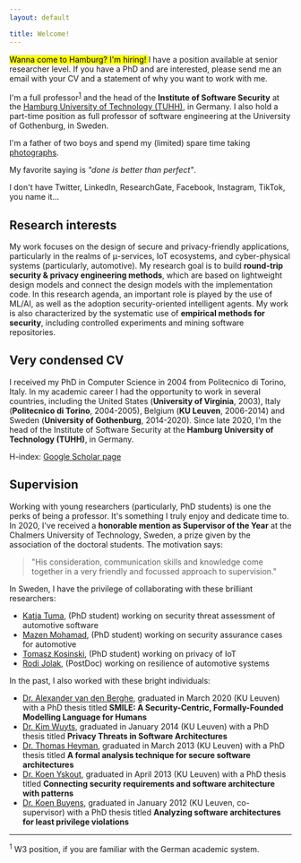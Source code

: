 ```yaml
---
layout: default

title: Welcome!
---
```


<div class="box">
    <mark><i class="fas fa-anchor"></i> Wanna come to Hamburg? I'm hiring! <i class="fas fa-anchor"></i></mark> I have a position available at senior researcher level. If you have a PhD and are interested, please send me an email with your CV and a statement of why you want to work with me.
    </div>

<p>I'm a full professor<sup><a href="#section1">1</a></sup> and the head of the <b>Institute of Software Security</b> at the <a href="https://www.tuhh.de/alt/tuhh/startpage.html" target="_blank">Hamburg University of Technology (TUHH)</a>, in Germany. I also hold a part-time position as full professor of software engineering at the University of Gothenburg, in Sweden.</p>

<p>I'm a father of two boys and spend my (limited) spare time taking <a href="http://www.scandariato.photo" target="_blank">photographs</a>.</p>

<p>My favorite saying is <em>"done is better than perfect"</em>.

<p>I don't have Twitter, LinkedIn, ResearchGate, Facebook, Instagram, TikTok, you name it...</p>



<h2>Research interests</h2>

<p>My work focuses on the design of secure and privacy-friendly applications, particularly in the realms of &mu;-services, IoT ecosystems, and cyber-physical systems (particularly, automotive). 
My research goal is to build <strong>round-trip security &amp; privacy engineering methods</strong>, which are based on lightweight design models and connect the design models with the implementation code. 
In this research agenda, an important role is played by the use of ML/AI, as well as the adoption security-oriented intelligent agents.
My work is also characterized by the systematic use of <strong>empirical methods for security</strong>, including controlled experiments and mining software repositories.
</p>


<h2>Very condensed CV</h2>

<p>I received my PhD in Computer Science in 2004 from Politecnico di Torino, Italy. 
In my academic career I had the opportunity to work in several countries, including the United States (<b>University of Virginia</b>, 2003), Italy (<b>Politecnico di Torino</b>, 2004-2005), Belgium (<b>KU Leuven</b>, 2006-2014) and Sweden (<b>University of Gothenburg</b>, 2014-2020).
Since late 2020, I'm the head of the Institute of Software Security at the <b>Hamburg University of Technology (TUHH)</b>, in Germany.</p>

<p>H-index: <a href="http://scholar.google.com/citations?user=xul68AwAAAAJ" target="_blank">Google Scholar page</a>

<h2>Supervision</h2>

<p>Working with young researchers (particularly, PhD students) is one the perks of being a professor. It's something I truly enjoy and dedicate time to. In 2020, I've received a <strong> honorable mention as Supervisor of the Year</strong> at the Chalmers University of Technology, Sweden, a prize given by the association of the doctoral students. The motivation says: <blockquote>"His consideration, communication skills and knowledge come together in a very friendly and focussed approach to supervision."</blockquote></p> 

<p>In Sweden, I have the privilege of collaborating with these brilliant researchers:</p>

<ul>
<li><a href="https://sites.google.com/view/katja-tuma" target="_blank">Katja Tuma</a>, (PhD student) working on security threat assessment of automotive software</li>
<li><a href="https://scholar.google.se/citations?user=UsHTVwkAAAAJ&hl=en" target="_blank">Mazen Mohamad</a>, (PhD student) working on security assurance cases for automotive</li>	
<li><a href="https://cse.gu.se/om/interaktionsdesign/forskare/tomasz-kosinski" target="_blank">Tomasz Kosinski</a>, (PhD student) working on privacy of IoT</li>
<li><a href="http://www.rodijolak.com" target="_blank">Rodi Jolak</a>, (PostDoc) working on resilience of automotive systems</li>
</ul>


<p>In the past, I also worked with these bright individuals:

<ul>
<li><a href="https://distrinet.cs.kuleuven.be/people/alex" target="_blank">Dr. Alexander van den Berghe</a>, graduated in March 2020 (KU Leuven) with a PhD thesis titled <b>SMILE: A Security-Centric, Formally-Founded Modelling Language for Humans</b></li>
<li><a href="https://scholar.google.com/citations?user=Mt9ot9UAAAAJ&hl=en" target="_blank">Dr. Kim Wuyts</a>, graduated in January 2014 (KU Leuven) with a PhD thesis titled <b>Privacy Threats in Software Architectures</b></li>
<li><a href="https://scholar.google.com/citations?user=I4SiG-IAAAAJ&hl=en" target="_blank">Dr. Thomas Heyman</a>, graduated in March 2013 (KU Leuven) with a PhD thesis titled <b>A formal analysis technique for secure software architectures</b></li>
<li><a href="https://scholar.google.com/citations?user=xxSyH2UAAAAJ&hl=en" target="_blank">Dr. Koen Yskout</a>, graduated in April 2013 (KU Leuven) with a PhD thesis titled <b>Connecting security requirements and software architecture with patterns</b></li>
<li><a href="https://scholar.google.com/citations?user=QhaG3XEAAAAJ&hl=en" target="_blank">Dr. Koen Buyens</a>, graduated in January 2012 (KU Leuven, co-supervisor) with a PhD thesis titled <b>Analyzing software architectures for least privilege violations</b></li>
</ul>
</p>

<hr>
<p id="section1" class="footnote"><sup>1</sup> W3 position, if you are familiar with the German academic system.</p>


